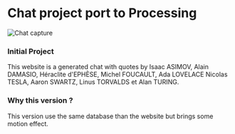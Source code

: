 # Chat project port to Processing

![Chat capture](https://artemg.com/images/chat.png)


### Initial Project

This website is a generated chat with quotes by Isaac ASIMOV, Alain DAMASIO, Héraclite d'EPHÈSE, Michel FOUCAULT, Ada LOVELACE Nicolas TESLA, Aaron SWARTZ, Linus TORVALDS et Alan TURING.

### Why this version ?

This version use the same database than the website but brings some motion effect.
